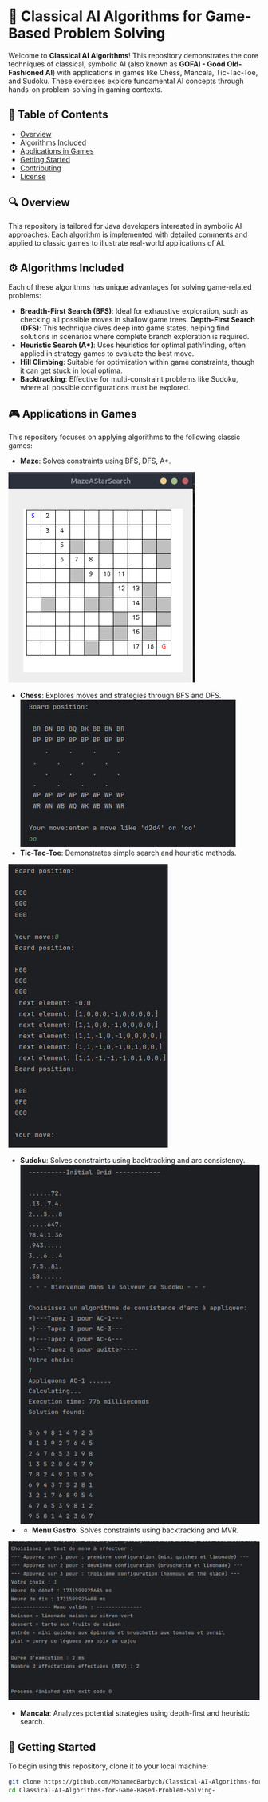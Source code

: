 # 🎲 Classical AI Algorithms for Game-Based Problem Solving

Welcome to **Classical AI Algorithms**! This repository demonstrates the core techniques of classical, symbolic AI (also known as **GOFAI - Good Old-Fashioned AI**) with applications in games like Chess, Mancala, Tic-Tac-Toe, and Sudoku. These exercises explore fundamental AI concepts through hands-on problem-solving in gaming contexts.

## 📂 Table of Contents
- [Overview](#overview)
- [Algorithms Included](#algorithms-included)
- [Applications in Games](#applications-in-games)
- [Getting Started](#getting-started)
- [Contributing](#contributing)
- [License](#license)

## 🔍 Overview
This repository is tailored for Java developers interested in symbolic AI approaches. Each algorithm is implemented with detailed comments and applied to classic games to illustrate real-world applications of AI.

## ⚙️ Algorithms Included
Each of these algorithms has unique advantages for solving game-related problems:

- **Breadth-First Search (BFS)**: Ideal for exhaustive exploration, such as checking all possible moves in shallow game trees.
**Depth-First Search (DFS)**: This technique dives deep into game states, helping find solutions in scenarios where complete branch exploration is required.
- **Heuristic Search (A\*)**: Uses heuristics for optimal pathfinding, often applied in strategy games to evaluate the best move.
- **Hill Climbing**: Suitable for optimization within game constraints, though it can get stuck in local optima.
- **Backtracking**: Effective for multi-constraint problems like Sudoku, where all possible configurations must be explored.

## 🎮 Applications in Games
This repository focuses on applying algorithms to the following classic games:
- **Maze**: Solves constraints using BFS, DFS, A*.

![img.png](img.png)
- **Chess**: Explores moves and strategies through BFS and DFS.
![img_2.png](img_2.png)
- **Tic-Tac-Toe**: Demonstrates simple search and heuristic methods.

![img_3.png](img_3.png)
- **Sudoku**: Solves constraints using backtracking and arc consistency.
![img_1.png](img_1.png)
- - **Menu Gastro**: Solves constraints using backtracking and MVR.

![img_4.png](img_4.png)
- **Mancala**: Analyzes potential strategies using depth-first and heuristic search.




## 🚀 Getting Started
To begin using this repository, clone it to your local machine:



```bash
git clone https://github.com/MohamedBarbych/Classical-AI-Algorithms-for-Game-Based-Problem-Solving-.git
cd Classical-AI-Algorithms-for-Game-Based-Problem-Solving-

